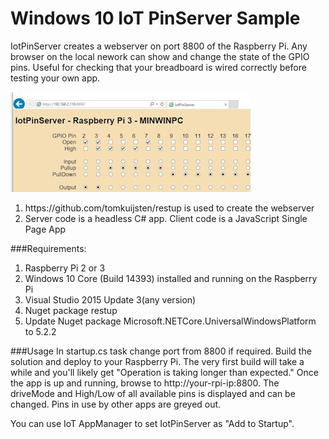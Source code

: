 Windows 10 IoT PinServer Sample
==============
IotPinServer creates a webserver on port  8800 of the Raspberry Pi. Any browser on the local nework can show and change the state of the GPIO pins.   Useful for checking that your breadboard is wired correctly before testing your own app.
 
![alt tag](IotPinServer1.JPG)

<ol>
    <li>https://github.com/tomkuijsten/restup is used to create the webserver</li>
    <li>Server code is a headless C# app. Client code is a JavaScript Single Page App</li>
</ol>

###Requirements:
<ol>
    <li>Raspberry Pi 2 or 3</li>
    <li>Windows 10 Core (Build 14393) installed and running on the Raspberry Pi</li>
    <li>Visual Studio 2015 Update 3(any version)</li>
    <li>Nuget package restup</li>
    <li> Update Nuget package Microsoft.NETCore.UniversalWindowsPlatform to 5.2.2</li>
</ol>

###Usage
In startup.cs task change port from 8800 if required. Build the solution and deploy to your Raspberry Pi.
The very first build will take a while and you'll likely get "Operation is taking longer than expected."   Once the app is up and running, browse to http://your-rpi-ip:8800. The driveMode and High/Low of all available pins is displayed and can be changed.   Pins in use by other apps are greyed out.

You can use IoT AppManager to set IotPinServer as "Add to Startup". 
